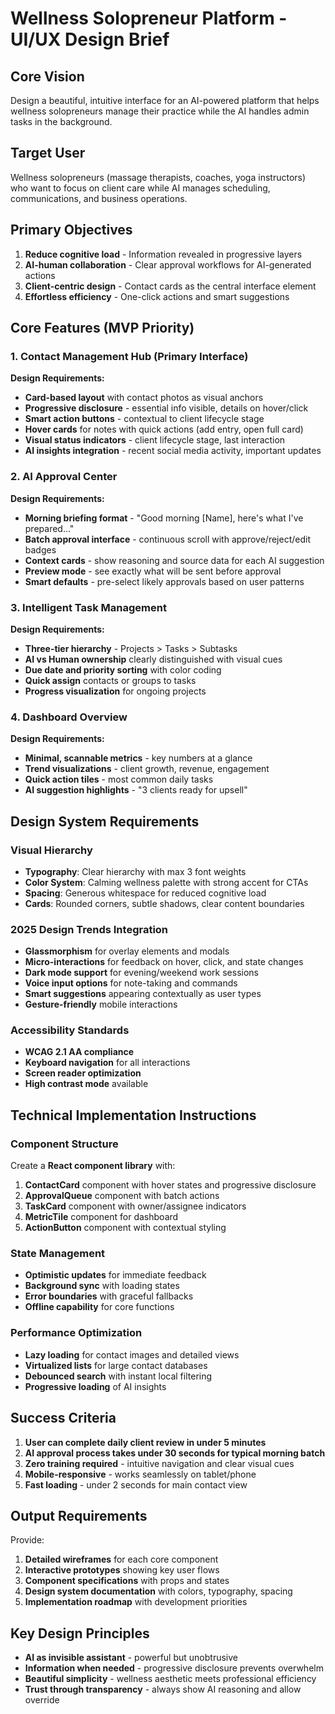 # Wellness Solopreneur Platform - UI/UX Design Brief

## Core Vision

Design a beautiful, intuitive interface for an AI-powered platform that helps wellness solopreneurs manage their practice while the AI handles admin tasks in the background.

## Target User

Wellness solopreneurs (massage therapists, coaches, yoga instructors) who want to focus on client care while AI manages scheduling, communications, and business operations.

## Primary Objectives

1. **Reduce cognitive load** - Information revealed in progressive layers
2. **AI-human collaboration** - Clear approval workflows for AI-generated actions
3. **Client-centric design** - Contact cards as the central interface element
4. **Effortless efficiency** - One-click actions and smart suggestions

## Core Features (MVP Priority)

### 1. Contact Management Hub (Primary Interface)

**Design Requirements:**

- **Card-based layout** with contact photos as visual anchors
- **Progressive disclosure** - essential info visible, details on hover/click
- **Smart action buttons** - contextual to client lifecycle stage
- **Hover cards** for notes with quick actions (add entry, open full card)
- **Visual status indicators** - client lifecycle stage, last interaction
- **AI insights integration** - recent social media activity, important updates

### 2. AI Approval Center

**Design Requirements:**

- **Morning briefing format** - "Good morning [Name], here's what I've prepared..."
- **Batch approval interface** - continuous scroll with approve/reject/edit badges
- **Context cards** - show reasoning and source data for each AI suggestion
- **Preview mode** - see exactly what will be sent before approval
- **Smart defaults** - pre-select likely approvals based on user patterns

### 3. Intelligent Task Management

**Design Requirements:**

- **Three-tier hierarchy** - Projects > Tasks > Subtasks
- **AI vs Human ownership** clearly distinguished with visual cues
- **Due date and priority sorting** with color coding
- **Quick assign** contacts or groups to tasks
- **Progress visualization** for ongoing projects

### 4. Dashboard Overview

**Design Requirements:**

- **Minimal, scannable metrics** - key numbers at a glance
- **Trend visualizations** - client growth, revenue, engagement
- **Quick action tiles** - most common daily tasks
- **AI suggestion highlights** - "3 clients ready for upsell"

## Design System Requirements

### Visual Hierarchy

- **Typography**: Clear hierarchy with max 3 font weights
- **Color System**: Calming wellness palette with strong accent for CTAs
- **Spacing**: Generous whitespace for reduced cognitive load
- **Cards**: Rounded corners, subtle shadows, clear content boundaries

### 2025 Design Trends Integration

- **Glassmorphism** for overlay elements and modals
- **Micro-interactions** for feedback on hover, click, and state changes
- **Dark mode support** for evening/weekend work sessions
- **Voice input options** for note-taking and commands
- **Smart suggestions** appearing contextually as user types
- **Gesture-friendly** mobile interactions

### Accessibility Standards

- **WCAG 2.1 AA compliance**
- **Keyboard navigation** for all interactions
- **Screen reader optimization**
- **High contrast mode** available

## Technical Implementation Instructions

### Component Structure

Create a **React component library** with:

1. **ContactCard** component with hover states and progressive disclosure
2. **ApprovalQueue** component with batch actions
3. **TaskCard** component with owner/assignee indicators
4. **MetricTile** component for dashboard
5. **ActionButton** component with contextual styling

### State Management

- **Optimistic updates** for immediate feedback
- **Background sync** with loading states
- **Error boundaries** with graceful fallbacks
- **Offline capability** for core functions

### Performance Optimization

- **Lazy loading** for contact images and detailed views
- **Virtualized lists** for large contact databases
- **Debounced search** with instant local filtering
- **Progressive loading** of AI insights

## Success Criteria

1. **User can complete daily client review in under 5 minutes**
2. **AI approval process takes under 30 seconds for typical morning batch**
3. **Zero training required** - intuitive navigation and clear visual cues
4. **Mobile-responsive** - works seamlessly on tablet/phone
5. **Fast loading** - under 2 seconds for main contact view

## Output Requirements

Provide:

1. **Detailed wireframes** for each core component
2. **Interactive prototypes** showing key user flows
3. **Component specifications** with props and states
4. **Design system documentation** with colors, typography, spacing
5. **Implementation roadmap** with development priorities

## Key Design Principles

- **AI as invisible assistant** - powerful but unobtrusive
- **Information when needed** - progressive disclosure prevents overwhelm
- **Beautiful simplicity** - wellness aesthetic meets professional efficiency
- **Trust through transparency** - always show AI reasoning and allow override
